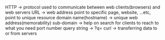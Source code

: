 HTTP -> protocol used to communicate between web clients(browsers) and web servers
URL -> web address point to specific page, website, ...etc, point to unique resource
domain name(hostname) -> unique web address(memorability)
sub-domain -> help on search for clients to reach to what you need
port number
query string -> ?q=
curl -> transferring data to or from servers

